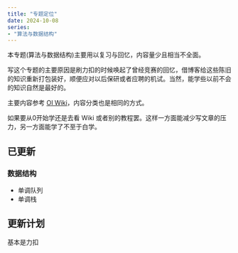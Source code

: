 ```yaml
---
title: "专题定位"
date: 2024-10-08
series: 
- "算法与数据结构"
---
```


本专题(算法与数据结构)主要用以复习与回忆，内容量少且相当不全面。

写这个专题的主要原因是刷力扣的时候唤起了曾经竞赛的回忆，借博客给这些陈旧的知识重新打包装好，顺便应对以后保研或者应聘的机试。当然，能学些以前不会的知识自然是最好的。

主要内容参考 [OI Wiki](https://oi-wiki.org/)，内容分类也是相同的方式。

如果要从0开始学还是去看 Wiki 或者别的教程罢。这样一方面能减少写文章的压力，另一方面能学了不至于白学。

## 已更新
### 数据结构
- 单调队列
- 单调栈

## 更新计划
基本是力扣